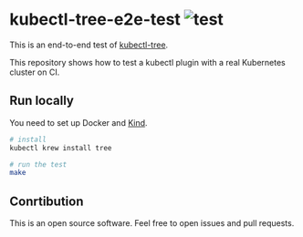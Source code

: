 # kubectl-tree-e2e-test ![test](https://github.com/int128/kubectl-tree-e2e-test/workflows/test/badge.svg)

This is an end-to-end test of [kubectl-tree](https://github.com/ahmetb/kubectl-tree).

This repository shows how to test a kubectl plugin with a real Kubernetes cluster on CI.

## Run locally

You need to set up Docker and [Kind](https://kind.sigs.k8s.io).

```sh
# install
kubectl krew install tree

# run the test
make
```

## Conrtibution

This is an open source software.
Feel free to open issues and pull requests.
